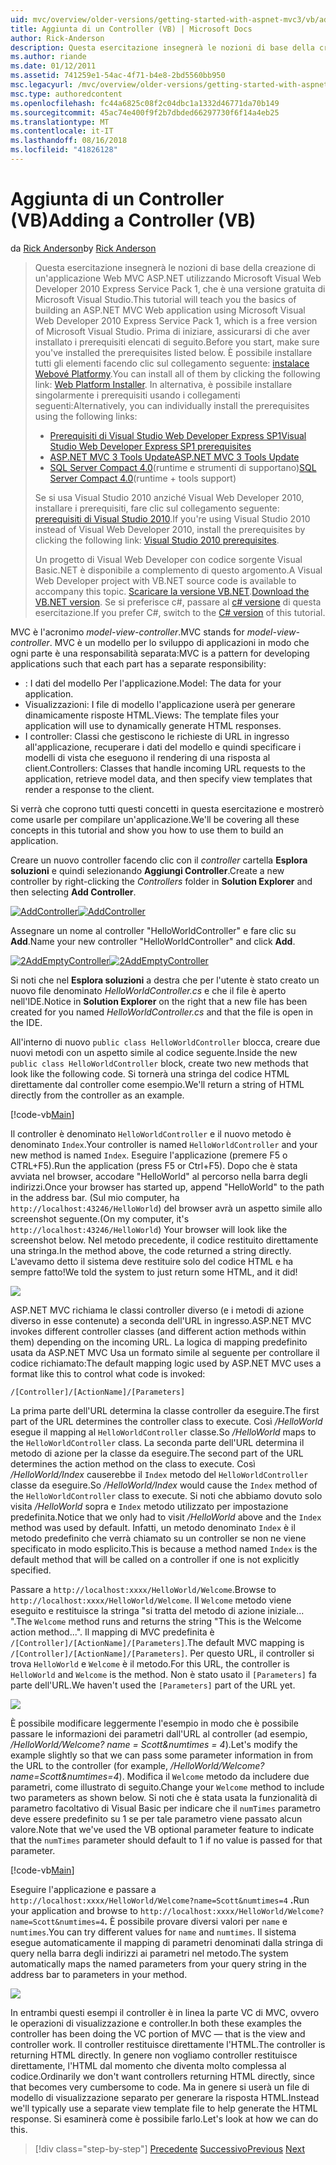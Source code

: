 ```yaml
---
uid: mvc/overview/older-versions/getting-started-with-aspnet-mvc3/vb/adding-a-controller
title: Aggiunta di un Controller (VB) | Microsoft Docs
author: Rick-Anderson
description: Questa esercitazione insegnerà le nozioni di base della creazione di un'applicazione Web MVC ASP.NET utilizzando Microsoft Visual Web Developer 2010 Express Service Pack 1, ovvero...
ms.author: riande
ms.date: 01/12/2011
ms.assetid: 741259e1-54ac-4f71-b4e8-2bd5560bb950
msc.legacyurl: /mvc/overview/older-versions/getting-started-with-aspnet-mvc3/vb/adding-a-controller
msc.type: authoredcontent
ms.openlocfilehash: fc44a6825c08f2c04dbc1a1332d46771da70b149
ms.sourcegitcommit: 45ac74e400f9f2b7dbded66297730f6f14a4eb25
ms.translationtype: MT
ms.contentlocale: it-IT
ms.lasthandoff: 08/16/2018
ms.locfileid: "41826128"
---
```

<a name="adding-a-controller-vb"></a><span data-ttu-id="f0ea6-103">Aggiunta di un Controller (VB)</span><span class="sxs-lookup"><span data-stu-id="f0ea6-103">Adding a Controller (VB)</span></span>
====================
<span data-ttu-id="f0ea6-104">da [Rick Anderson](https://github.com/Rick-Anderson)</span><span class="sxs-lookup"><span data-stu-id="f0ea6-104">by [Rick Anderson](https://github.com/Rick-Anderson)</span></span>

> <span data-ttu-id="f0ea6-105">Questa esercitazione insegnerà le nozioni di base della creazione di un'applicazione Web MVC ASP.NET utilizzando Microsoft Visual Web Developer 2010 Express Service Pack 1, che è una versione gratuita di Microsoft Visual Studio.</span><span class="sxs-lookup"><span data-stu-id="f0ea6-105">This tutorial will teach you the basics of building an ASP.NET MVC Web application using Microsoft Visual Web Developer 2010 Express Service Pack 1, which is a free version of Microsoft Visual Studio.</span></span> <span data-ttu-id="f0ea6-106">Prima di iniziare, assicurarsi di che aver installato i prerequisiti elencati di seguito.</span><span class="sxs-lookup"><span data-stu-id="f0ea6-106">Before you start, make sure you've installed the prerequisites listed below.</span></span> <span data-ttu-id="f0ea6-107">È possibile installare tutti gli elementi facendo clic sul collegamento seguente: [instalace Webové Platformy](https://www.microsoft.com/web/gallery/install.aspx?appid=VWD2010SP1Pack).</span><span class="sxs-lookup"><span data-stu-id="f0ea6-107">You can install all of them by clicking the following link: [Web Platform Installer](https://www.microsoft.com/web/gallery/install.aspx?appid=VWD2010SP1Pack).</span></span> <span data-ttu-id="f0ea6-108">In alternativa, è possibile installare singolarmente i prerequisiti usando i collegamenti seguenti:</span><span class="sxs-lookup"><span data-stu-id="f0ea6-108">Alternatively, you can individually install the prerequisites using the following links:</span></span>
> 
> - [<span data-ttu-id="f0ea6-109">Prerequisiti di Visual Studio Web Developer Express SP1</span><span class="sxs-lookup"><span data-stu-id="f0ea6-109">Visual Studio Web Developer Express SP1 prerequisites</span></span>](https://www.microsoft.com/web/gallery/install.aspx?appid=VWD2010SP1Pack)
> - [<span data-ttu-id="f0ea6-110">ASP.NET MVC 3 Tools Update</span><span class="sxs-lookup"><span data-stu-id="f0ea6-110">ASP.NET MVC 3 Tools Update</span></span>](https://www.microsoft.com/web/gallery/install.aspx?appsxml=&amp;appid=MVC3)
> - <span data-ttu-id="f0ea6-111">[SQL Server Compact 4.0](https://www.microsoft.com/web/gallery/install.aspx?appid=SQLCE;SQLCEVSTools_4_0)(runtime e strumenti di supportano)</span><span class="sxs-lookup"><span data-stu-id="f0ea6-111">[SQL Server Compact 4.0](https://www.microsoft.com/web/gallery/install.aspx?appid=SQLCE;SQLCEVSTools_4_0)(runtime + tools support)</span></span>
> 
> <span data-ttu-id="f0ea6-112">Se si usa Visual Studio 2010 anziché Visual Web Developer 2010, installare i prerequisiti, fare clic sul collegamento seguente: [prerequisiti di Visual Studio 2010](https://www.microsoft.com/web/gallery/install.aspx?appsxml=&amp;appid=VS2010SP1Pack).</span><span class="sxs-lookup"><span data-stu-id="f0ea6-112">If you're using Visual Studio 2010 instead of Visual Web Developer 2010, install the prerequisites by clicking the following link: [Visual Studio 2010 prerequisites](https://www.microsoft.com/web/gallery/install.aspx?appsxml=&amp;appid=VS2010SP1Pack).</span></span>
> 
> <span data-ttu-id="f0ea6-113">Un progetto di Visual Web Developer con codice sorgente Visual Basic.NET è disponibile a complemento di questo argomento.</span><span class="sxs-lookup"><span data-stu-id="f0ea6-113">A Visual Web Developer project with VB.NET source code is available to accompany this topic.</span></span> <span data-ttu-id="f0ea6-114">[Scaricare la versione VB.NET](https://code.msdn.microsoft.com/Introduction-to-MVC-3-10d1b098).</span><span class="sxs-lookup"><span data-stu-id="f0ea6-114">[Download the VB.NET version](https://code.msdn.microsoft.com/Introduction-to-MVC-3-10d1b098).</span></span> <span data-ttu-id="f0ea6-115">Se si preferisce c#, passare al [c# versione](../cs/adding-a-controller.md) di questa esercitazione.</span><span class="sxs-lookup"><span data-stu-id="f0ea6-115">If you prefer C#, switch to the [C# version](../cs/adding-a-controller.md) of this tutorial.</span></span>


<span data-ttu-id="f0ea6-116">MVC è l'acronimo *model-view-controller*.</span><span class="sxs-lookup"><span data-stu-id="f0ea6-116">MVC stands for *model-view-controller*.</span></span> <span data-ttu-id="f0ea6-117">MVC è un modello per lo sviluppo di applicazioni in modo che ogni parte è una responsabilità separata:</span><span class="sxs-lookup"><span data-stu-id="f0ea6-117">MVC is a pattern for developing applications such that each part has a separate responsibility:</span></span>

- <span data-ttu-id="f0ea6-118">: I dati del modello Per l'applicazione.</span><span class="sxs-lookup"><span data-stu-id="f0ea6-118">Model: The data for your application.</span></span>
- <span data-ttu-id="f0ea6-119">Visualizzazioni: I file di modello l'applicazione userà per generare dinamicamente risposte HTML.</span><span class="sxs-lookup"><span data-stu-id="f0ea6-119">Views: The template files your application will use to dynamically generate HTML responses.</span></span>
- <span data-ttu-id="f0ea6-120">I controller: Classi che gestiscono le richieste di URL in ingresso all'applicazione, recuperare i dati del modello e quindi specificare i modelli di vista che eseguono il rendering di una risposta al client.</span><span class="sxs-lookup"><span data-stu-id="f0ea6-120">Controllers: Classes that handle incoming URL requests to the application, retrieve model data, and then specify view templates that render a response to the client.</span></span>

<span data-ttu-id="f0ea6-121">Si verrà che coprono tutti questi concetti in questa esercitazione e mostrerò come usarle per compilare un'applicazione.</span><span class="sxs-lookup"><span data-stu-id="f0ea6-121">We'll be covering all these concepts in this tutorial and show you how to use them to build an application.</span></span>

<span data-ttu-id="f0ea6-122">Creare un nuovo controller facendo clic con il *controller* cartella **Esplora soluzioni** e quindi selezionando **Aggiungi Controller**.</span><span class="sxs-lookup"><span data-stu-id="f0ea6-122">Create a new controller by right-clicking the *Controllers* folder in **Solution Explorer** and then selecting **Add Controller**.</span></span>

<span data-ttu-id="f0ea6-123">[![AddController](adding-a-controller/_static/image2.png "AddController")](adding-a-controller/_static/image1.png)</span><span class="sxs-lookup"><span data-stu-id="f0ea6-123">[![AddController](adding-a-controller/_static/image2.png "AddController")](adding-a-controller/_static/image1.png)</span></span>

<span data-ttu-id="f0ea6-124">Assegnare un nome al controller &quot;HelloWorldController&quot; e fare clic su **Add**.</span><span class="sxs-lookup"><span data-stu-id="f0ea6-124">Name your new controller &quot;HelloWorldController&quot; and click **Add**.</span></span>

<span data-ttu-id="f0ea6-125">[![2AddEmptyController](adding-a-controller/_static/image4.png "2AddEmptyController")](adding-a-controller/_static/image3.png)</span><span class="sxs-lookup"><span data-stu-id="f0ea6-125">[![2AddEmptyController](adding-a-controller/_static/image4.png "2AddEmptyController")](adding-a-controller/_static/image3.png)</span></span>

<span data-ttu-id="f0ea6-126">Si noti che nel **Esplora soluzioni** a destra che per l'utente è stato creato un nuovo file denominato *HelloWorldController.cs* e che il file è aperto nell'IDE.</span><span class="sxs-lookup"><span data-stu-id="f0ea6-126">Notice in **Solution Explorer** on the right that a new file has been created for you named *HelloWorldController.cs* and that the file is open in the IDE.</span></span>

<span data-ttu-id="f0ea6-127">All'interno di nuovo `public class HelloWorldController` blocca, creare due nuovi metodi con un aspetto simile al codice seguente.</span><span class="sxs-lookup"><span data-stu-id="f0ea6-127">Inside the new `public class HelloWorldController` block, create two new methods that look like the following code.</span></span> <span data-ttu-id="f0ea6-128">Si tornerà una stringa del codice HTML direttamente dal controller come esempio.</span><span class="sxs-lookup"><span data-stu-id="f0ea6-128">We'll return a string of HTML directly from the controller as an example.</span></span>

[!code-vb[Main](adding-a-controller/samples/sample1.vb)]

<span data-ttu-id="f0ea6-129">Il controller è denominato `HelloWorldController` e il nuovo metodo è denominato `Index`.</span><span class="sxs-lookup"><span data-stu-id="f0ea6-129">Your controller is named `HelloWorldController` and your new method is named `Index`.</span></span> <span data-ttu-id="f0ea6-130">Eseguire l'applicazione (premere F5 o CTRL+F5).</span><span class="sxs-lookup"><span data-stu-id="f0ea6-130">Run the application (press F5 or Ctrl+F5).</span></span> <span data-ttu-id="f0ea6-131">Dopo che è stata avviata nel browser, accodare &quot;HelloWorld&quot; al percorso nella barra degli indirizzi.</span><span class="sxs-lookup"><span data-stu-id="f0ea6-131">Once your browser has started up, append &quot;HelloWorld&quot; to the path in the address bar.</span></span> <span data-ttu-id="f0ea6-132">(Sul mio computer, ha `http://localhost:43246/HelloWorld`) del browser avrà un aspetto simile allo screenshot seguente.</span><span class="sxs-lookup"><span data-stu-id="f0ea6-132">(On my computer, it's `http://localhost:43246/HelloWorld`) Your browser will look like the screenshot below.</span></span> <span data-ttu-id="f0ea6-133">Nel metodo precedente, il codice restituito direttamente una stringa.</span><span class="sxs-lookup"><span data-stu-id="f0ea6-133">In the method above, the code returned a string directly.</span></span> <span data-ttu-id="f0ea6-134">L'avevamo detto il sistema deve restituire solo del codice HTML e ha sempre fatto!</span><span class="sxs-lookup"><span data-stu-id="f0ea6-134">We told the system to just return some HTML, and it did!</span></span>

![](adding-a-controller/_static/image5.png)

<span data-ttu-id="f0ea6-135">ASP.NET MVC richiama le classi controller diverso (e i metodi di azione diverso in esse contenute) a seconda dell'URL in ingresso.</span><span class="sxs-lookup"><span data-stu-id="f0ea6-135">ASP.NET MVC invokes different controller classes (and different action methods within them) depending on the incoming URL.</span></span> <span data-ttu-id="f0ea6-136">La logica di mapping predefinito usata da ASP.NET MVC Usa un formato simile al seguente per controllare il codice richiamato:</span><span class="sxs-lookup"><span data-stu-id="f0ea6-136">The default mapping logic used by ASP.NET MVC uses a format like this to control what code is invoked:</span></span>

`/[Controller]/[ActionName]/[Parameters]`

<span data-ttu-id="f0ea6-137">La prima parte dell'URL determina la classe controller da eseguire.</span><span class="sxs-lookup"><span data-stu-id="f0ea6-137">The first part of the URL determines the controller class to execute.</span></span> <span data-ttu-id="f0ea6-138">Così */HelloWorld* esegue il mapping al `HelloWorldController` classe.</span><span class="sxs-lookup"><span data-stu-id="f0ea6-138">So */HelloWorld* maps to the `HelloWorldController` class.</span></span> <span data-ttu-id="f0ea6-139">La seconda parte dell'URL determina il metodo di azione per la classe da eseguire.</span><span class="sxs-lookup"><span data-stu-id="f0ea6-139">The second part of the URL determines the action method on the class to execute.</span></span> <span data-ttu-id="f0ea6-140">Così */HelloWorld/Index* causerebbe il `Index` metodo del `HelloWorldController` classe da eseguire.</span><span class="sxs-lookup"><span data-stu-id="f0ea6-140">So */HelloWorld/Index* would cause the `Index` method of the `HelloWorldController` class to execute.</span></span> <span data-ttu-id="f0ea6-141">Si noti che abbiamo dovuto solo visita */HelloWorld* sopra e `Index` metodo utilizzato per impostazione predefinita.</span><span class="sxs-lookup"><span data-stu-id="f0ea6-141">Notice that we only had to visit */HelloWorld* above and the `Index` method was used by default.</span></span> <span data-ttu-id="f0ea6-142">Infatti, un metodo denominato `Index` è il metodo predefinito che verrà chiamato su un controller se non ne viene specificato in modo esplicito.</span><span class="sxs-lookup"><span data-stu-id="f0ea6-142">This is because a method named `Index` is the default method that will be called on a controller if one is not explicitly specified.</span></span>

<span data-ttu-id="f0ea6-143">Passare a `http://localhost:xxxx/HelloWorld/Welcome`.</span><span class="sxs-lookup"><span data-stu-id="f0ea6-143">Browse to `http://localhost:xxxx/HelloWorld/Welcome`.</span></span> <span data-ttu-id="f0ea6-144">Il `Welcome` metodo viene eseguito e restituisce la stringa &quot;si tratta del metodo di azione iniziale... &quot;.</span><span class="sxs-lookup"><span data-stu-id="f0ea6-144">The `Welcome` method runs and returns the string &quot;This is the Welcome action method...&quot;.</span></span> <span data-ttu-id="f0ea6-145">Il mapping di MVC predefinita è `/[Controller]/[ActionName]/[Parameters]`.</span><span class="sxs-lookup"><span data-stu-id="f0ea6-145">The default MVC mapping is `/[Controller]/[ActionName]/[Parameters]`.</span></span> <span data-ttu-id="f0ea6-146">Per questo URL, il controller si trova `HelloWorld` e `Welcome` è il metodo.</span><span class="sxs-lookup"><span data-stu-id="f0ea6-146">For this URL, the controller is `HelloWorld` and `Welcome` is the method.</span></span> <span data-ttu-id="f0ea6-147">Non è stato usato il `[Parameters]` fa parte dell'URL.</span><span class="sxs-lookup"><span data-stu-id="f0ea6-147">We haven't used the `[Parameters]` part of the URL yet.</span></span>

![](adding-a-controller/_static/image6.png)

<span data-ttu-id="f0ea6-148">È possibile modificare leggermente l'esempio in modo che è possibile passare le informazioni dei parametri dall'URL al controller (ad esempio, */HelloWorld/Welcome? name = Scott&amp;numtimes = 4*).</span><span class="sxs-lookup"><span data-stu-id="f0ea6-148">Let's modify the example slightly so that we can pass some parameter information in from the URL to the controller (for example, */HelloWorld/Welcome?name=Scott&amp;numtimes=4*).</span></span> <span data-ttu-id="f0ea6-149">Modifica il `Welcome` metodo da includere due parametri, come illustrato di seguito.</span><span class="sxs-lookup"><span data-stu-id="f0ea6-149">Change your `Welcome` method to include two parameters as shown below.</span></span> <span data-ttu-id="f0ea6-150">Si noti che è stata usata la funzionalità di parametro facoltativo di Visual Basic per indicare che il `numTimes` parametro deve essere predefinito su 1 se per tale parametro viene passato alcun valore.</span><span class="sxs-lookup"><span data-stu-id="f0ea6-150">Note that we've used the VB optional parameter feature to indicate that the `numTimes` parameter should default to 1 if no value is passed for that parameter.</span></span>

[!code-vb[Main](adding-a-controller/samples/sample2.vb)]

<span data-ttu-id="f0ea6-151">Eseguire l'applicazione e passare a `http://localhost:xxxx/HelloWorld/Welcome?name=Scott&numtimes=4` **.**</span><span class="sxs-lookup"><span data-stu-id="f0ea6-151">Run your application and browse to `http://localhost:xxxx/HelloWorld/Welcome?name=Scott&numtimes=4`**.**</span></span> <span data-ttu-id="f0ea6-152">È possibile provare diversi valori per `name` e `numtimes`.</span><span class="sxs-lookup"><span data-stu-id="f0ea6-152">You can try different values for `name` and `numtimes`.</span></span> <span data-ttu-id="f0ea6-153">Il sistema esegue automaticamente il mapping di parametri denominati dalla stringa di query nella barra degli indirizzi ai parametri nel metodo.</span><span class="sxs-lookup"><span data-stu-id="f0ea6-153">The system automatically maps the named parameters from your query string in the address bar to parameters in your method.</span></span>

![](adding-a-controller/_static/image7.png)

<span data-ttu-id="f0ea6-154">In entrambi questi esempi il controller è in linea la parte VC di MVC, ovvero le operazioni di visualizzazione e controller.</span><span class="sxs-lookup"><span data-stu-id="f0ea6-154">In both these examples the controller has been doing the VC portion of MVC — that is the view and controller work.</span></span> <span data-ttu-id="f0ea6-155">Il controller restituisce direttamente l'HTML.</span><span class="sxs-lookup"><span data-stu-id="f0ea6-155">The controller is returning HTML directly.</span></span> <span data-ttu-id="f0ea6-156">In genere non vogliamo controller restituisce direttamente, l'HTML dal momento che diventa molto complessa al codice.</span><span class="sxs-lookup"><span data-stu-id="f0ea6-156">Ordinarily we don't want controllers returning HTML directly, since that becomes very cumbersome to code.</span></span> <span data-ttu-id="f0ea6-157">Ma in genere si userà un file di modello di visualizzazione separato per generare la risposta HTML.</span><span class="sxs-lookup"><span data-stu-id="f0ea6-157">Instead we'll typically use a separate view template file to help generate the HTML response.</span></span> <span data-ttu-id="f0ea6-158">Si esaminerà come è possibile farlo.</span><span class="sxs-lookup"><span data-stu-id="f0ea6-158">Let's look at how we can do this.</span></span>

> [!div class="step-by-step"]
> <span data-ttu-id="f0ea6-159">[Precedente](intro-to-aspnet-mvc-3.md)
> [Successivo](adding-a-view.md)</span><span class="sxs-lookup"><span data-stu-id="f0ea6-159">[Previous](intro-to-aspnet-mvc-3.md)
[Next](adding-a-view.md)</span></span>
